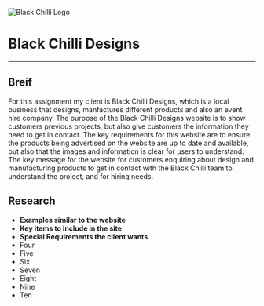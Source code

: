 ![Black Chilli Logo](https://www.google.com/url?sa=i&source=images&cd=&ved=2ahUKEwio2Je2uqHkAhXYinAKHfQaC48QjRx6BAgBEAQ&url=https%3A%2F%2Fwww.blackchilli.co.nz%2F&psig=AOvVaw2tS88QnHULLeLTx4E2UQ40&ust=1566940510586481)
# Black Chilli Designs 
***

## Breif 
For this assignment my client is Black Chilli Designs, which is a local business that designs, manfactures different products and also an event hire company. The purpose of the Black Chilli Designs website is to show customers previous projects, but also give customers the information they need to get in contact. The key requirements for this website are to ensure the products being advertised on the website are up to date and available, but also that the images and information is clear for users to understand. The key message for the website for customers enquiring about design and manufacturing products to get in contact with the Black Chilli team to understand the project, and for hiring needs. 

## Research 
* __Examples similar to the website__
* __Key items to include in the site__
* __Special Requirements the client wants__ 
* Four
* Five
* Six
* Seven
* Eight
* Nine 
* Ten 

